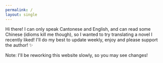 ```yaml
---
permalink: /
layout: single
---
```


Hi there! I can only speak Cantonese and English, and can read some Chinese (idioms kill me though), so I wanted to try translating a novel I recently liked! I'll do my best to update weekly, enjoy and please support the author! ✨

Note: I'll be reworking this website slowly, so you may see changes!